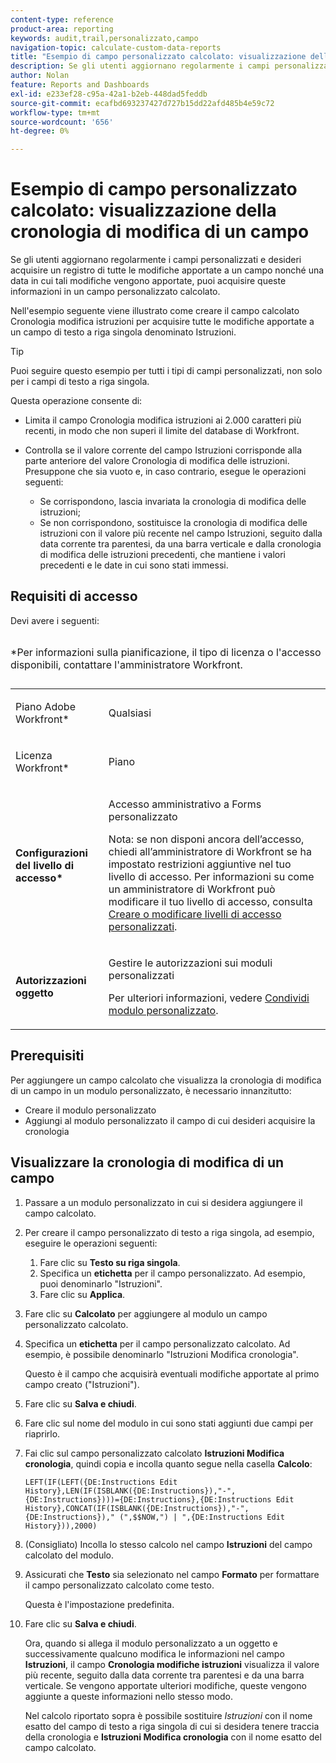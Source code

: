 ```yaml
---
content-type: reference
product-area: reporting
keywords: audit,trail,personalizzato,campo
navigation-topic: calculate-custom-data-reports
title: "Esempio di campo personalizzato calcolato: visualizzazione della cronologia di modifica di un campo"
description: Se gli utenti aggiornano regolarmente i campi personalizzati e desideri acquisire un registro di tutte le modifiche apportate a un campo nonché una data in cui tali modifiche vengono apportate, puoi acquisire queste informazioni in un campo personalizzato calcolato.
author: Nolan
feature: Reports and Dashboards
exl-id: e233ef28-c95a-42a1-b2eb-448dad5feddb
source-git-commit: ecafbd693237427d727b15dd22afd485b4e59c72
workflow-type: tm+mt
source-wordcount: '656'
ht-degree: 0%

---
```


# Esempio di campo personalizzato calcolato: visualizzazione della cronologia di modifica di un campo

Se gli utenti aggiornano regolarmente i campi personalizzati e desideri acquisire un registro di tutte le modifiche apportate a un campo nonché una data in cui tali modifiche vengono apportate, puoi acquisire queste informazioni in un campo personalizzato calcolato.

Nell&#39;esempio seguente viene illustrato come creare il campo calcolato Cronologia modifica istruzioni per acquisire tutte le modifiche apportate a un campo di testo a riga singola denominato Istruzioni.

>[!TIP]
>
>Puoi seguire questo esempio per tutti i tipi di campi personalizzati, non solo per i campi di testo a riga singola.

Questa operazione consente di:

* Limita il campo Cronologia modifica istruzioni ai 2.000 caratteri più recenti, in modo che non superi il limite del database di Workfront.
* Controlla se il valore corrente del campo Istruzioni corrisponde alla parte anteriore del valore Cronologia di modifica delle istruzioni. Presuppone che sia vuoto e, in caso contrario, esegue le operazioni seguenti:

   * Se corrispondono, lascia invariata la cronologia di modifica delle istruzioni;
   * Se non corrispondono, sostituisce la cronologia di modifica delle istruzioni con il valore più recente nel campo Istruzioni, seguito dalla data corrente tra parentesi, da una barra verticale e dalla cronologia di modifica delle istruzioni precedenti, che mantiene i valori precedenti e le date in cui sono stati immessi.

## Requisiti di accesso

Devi avere i seguenti:

<table style="table-layout:auto"> 
 <caption style="text-align: left;"> 
  <p>*Per informazioni sulla pianificazione, il tipo di licenza o l'accesso disponibili, contattare l'amministratore Workfront.</p> 
 </caption> 
 <col> 
 </col> 
 <col> 
 </col> 
 <tbody> 
  <tr> 
   <td> <p>Piano Adobe Workfront*</p> </td> 
   <td>Qualsiasi</td> 
  </tr> 
  <tr> 
   <td> <p>Licenza Workfront*</p> </td> 
   <td> <p>Piano </p> </td> 
  </tr> 
  <tr> 
   <td><strong>Configurazioni del livello di accesso*</strong> </td> 
   <td> <p>Accesso amministrativo a Forms personalizzato</p> <p>Nota: se non disponi ancora dell’accesso, chiedi all’amministratore di Workfront se ha impostato restrizioni aggiuntive nel tuo livello di accesso. Per informazioni su come un amministratore di Workfront può modificare il tuo livello di accesso, consulta <a href="../../../administration-and-setup/add-users/configure-and-grant-access/create-modify-access-levels.md" class="MCXref xref">Creare o modificare livelli di accesso personalizzati</a>.</p> </td> 
  </tr> 
  <tr> 
   <td> <p><strong>Autorizzazioni oggetto</strong> </p> </td> 
   <td> <p>Gestire le autorizzazioni sui moduli personalizzati </p> <p>Per ulteriori informazioni, vedere <a href="../../../administration-and-setup/customize-workfront/create-manage-custom-forms/share-access-to-a-custom-form.md" class="MCXref xref">Condividi modulo personalizzato</a>.<br></p> </td> 
  </tr> 
 </tbody> 
</table>

## Prerequisiti

Per aggiungere un campo calcolato che visualizza la cronologia di modifica di un campo in un modulo personalizzato, è necessario innanzitutto:

* Creare il modulo personalizzato
* Aggiungi al modulo personalizzato il campo di cui desideri acquisire la cronologia

## Visualizzare la cronologia di modifica di un campo

1. Passare a un modulo personalizzato in cui si desidera aggiungere il campo calcolato.

1. Per creare il campo personalizzato di testo a riga singola, ad esempio, eseguire le operazioni seguenti:

   1. Fare clic su **Testo su riga singola**.
   1. Specifica un **etichetta** per il campo personalizzato. Ad esempio, puoi denominarlo &quot;Istruzioni&quot;.
   1. Fare clic su **Applica**.

1. Fare clic su **Calcolato** per aggiungere al modulo un campo personalizzato calcolato.
1. Specifica un **etichetta** per il campo personalizzato calcolato. Ad esempio, è possibile denominarlo &quot;Istruzioni Modifica cronologia&quot;.

   Questo è il campo che acquisirà eventuali modifiche apportate al primo campo creato (&quot;Istruzioni&quot;).

1. Fare clic su **Salva e chiudi**.
1. Fare clic sul nome del modulo in cui sono stati aggiunti due campi per riaprirlo.
1. Fai clic sul campo personalizzato calcolato **Istruzioni Modifica cronologia**, quindi copia e incolla quanto segue nella casella **Calcolo**:

   ```
   LEFT(IF(LEFT({DE:Instructions Edit History},LEN(IF(ISBLANK({DE:Instructions}),"-",{DE:Instructions})))={DE:Instructions},{DE:Instructions Edit History},CONCAT(IF(ISBLANK({DE:Instructions}),"-",{DE:Instructions})," (",$$NOW,") | ",{DE:Instructions Edit History})),2000)
   ```

1. (Consigliato) Incolla lo stesso calcolo nel campo **Istruzioni** del campo calcolato del modulo.
1. Assicurati che **Testo** sia selezionato nel campo **Formato** per formattare il campo personalizzato calcolato come testo.

   Questa è l&#39;impostazione predefinita.

1. Fare clic su **Salva e chiudi**.

   Ora, quando si allega il modulo personalizzato a un oggetto e successivamente qualcuno modifica le informazioni nel campo **Istruzioni**, il campo **Cronologia modifiche istruzioni** visualizza il valore più recente, seguito dalla data corrente tra parentesi e da una barra verticale. Se vengono apportate ulteriori modifiche, queste vengono aggiunte a queste informazioni nello stesso modo.

   Nel calcolo riportato sopra è possibile sostituire *Istruzioni* con il nome esatto del campo di testo a riga singola di cui si desidera tenere traccia della cronologia e **Istruzioni Modifica cronologia** con il nome esatto del campo calcolato.
